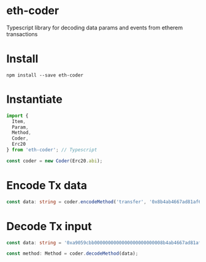 # eth-coder
Typescript library for decoding data params and events from etherem transactions

# Install
```
npm install --save eth-coder
```

# Instantiate
```ts
import {
  Item,
  Param,
  Method,
  Coder,
  Erc20
} from 'eth-coder'; // Typescript

const coder = new Coder(Erc20.abi);
```

# Encode Tx data
```ts
const data: string = coder.encodeMethod('transfer', '0x8b4ab4667ad81af60e914a33f3aee35865825df6', '100000000000000000000');
```

# Decode Tx input
```ts
const data: string = '0xa9059cbb0000000000000000000000008b4ab4667ad81af60e914a33f3aee35865825df60000000000000000000000000000000000000000000000056bc75e2d63100000';

const method: Method = coder.decodeMethod(data);
```
